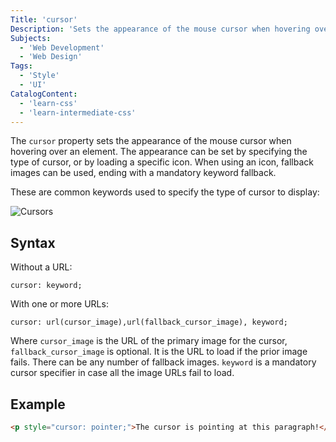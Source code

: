 ```yaml
---
Title: 'cursor'
Description: 'Sets the appearance of the mouse cursor when hovering over an element.'
Subjects:
  - 'Web Development'
  - 'Web Design'
Tags:
  - 'Style'
  - 'UI'
CatalogContent:
  - 'learn-css'
  - 'learn-intermediate-css'
---
```


The `cursor` property sets the appearance of the mouse cursor when hovering over an element. The appearance can be set by specifying the type of cursor, or by loading a specific icon. When using an icon, fallback images can be used, ending with a mandatory keyword fallback.

These are common keywords used to specify the type of cursor to display:

![Cursors](https://raw.githubusercontent.com/Codecademy/docs/main/media/cursors-1.png)

## Syntax

Without a URL:

```pseudo
cursor: keyword;
```

With one or more URLs:

```pseudo
cursor: url(cursor_image),url(fallback_cursor_image), keyword;
```

Where `cursor_image` is the URL of the primary image for the cursor, `fallback_cursor_image` is optional. It is the URL to load if the prior image fails. There can be any number of fallback images. `keyword` is a mandatory cursor specifier in case all the image URLs fail to load.

## Example

```html
<p style="cursor: pointer;">The cursor is pointing at this paragraph!</p>
```
